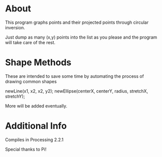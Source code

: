 # About
This program graphs points and their projected points through circular inversion.

Just dump as many (x,y) points into the list as you please and the program will take care of the rest.

# Shape Methods
These are intended to save some time by automating the process of drawing common shapes

newLine(x1, x2, x2, y2);
newEllipse(centerX, centerY, radius, stretchX, stretchY);

More will be added eventually.

# Additional Info
Compiles in Processing 2.2.1

Special thanks to Pi!
